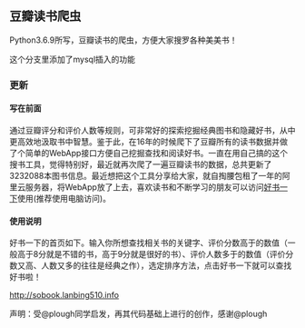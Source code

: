 ## 豆瓣读书爬虫

Python3.6.9所写，豆瓣读书的爬虫，方便大家搜罗各种美美书！

这个分支里添加了mysql插入的功能




### 更新

#### 写在前面

通过豆瓣评分和评价人数等规则，可非常好的探索挖掘经典图书和隐藏好书，从中更高效地汲取书中智慧。鉴于此，在16年的时候爬下了豆瓣所有的读书数据并做了个简单的WebApp接口方便自己挖掘查找和阅读好书。一直在用自己搞的这个搜书工具，觉得特别好，最近就再次爬了一遍豆瓣读书的数据，总共更新了3232088本图书信息。最近想把这个工具分享给大家，就自掏腰包租了一年的阿里云服务器，将WebApp放了上去，喜欢读书和不断学习的朋友可以访问[好书一下](http://sobook.lanbing510.info)使用(推荐使用电脑访问)。


#### 使用说明

好书一下的首页如下。输入你所想查找相关书的关键字、评价分数高于的数值（一般高于8分就是不错的书，高于9分就是很好的书）、评价人数多于的数值（评价分数又高、人数又多的往往是经典之作），选定排序方法，点击好书一下就可以查找好书啦！

http://sobook.lanbing510.info

声明：受@plough同学启发，再其代码基础上进行的创作，感谢@plough




